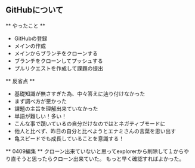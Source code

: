## GitHubについて
** やったこと **
- GitHubの登録
- メインの作成
- メインからブランチをクローンする
- ブランチをクローンしてプッシュする
- プルリクエストを作成して課題の提出


** 反省点 **
- 基礎知識が無さすぎた為、中々答えに辿り付けなかった
- まず調べ方が悪かった
- 課題の主旨を理解出来ていなかった
- 単語が難しい！多い！
- こんな事で躓いているの自分だけなのではとネガティブモードに
- 他人と比べず、昨日の自分と比べようとエナミさんの言葉を思い出す
- 亀スピードでも成長していることを意識する！

** 0409編集 **
クローン出来ていないと思ってexplorerから削除して１からやり直そうと思ったらクローン出来ていた。
もっと早く確認すればよかった。
